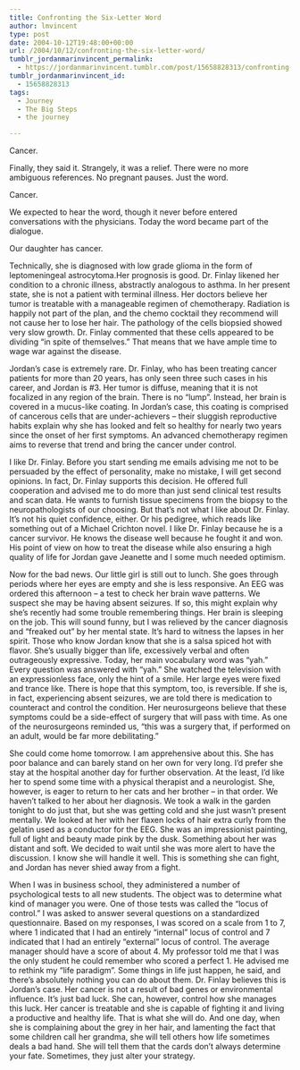 ```yaml
---
title: Confronting the Six-Letter Word
author: lmvincent
type: post
date: 2004-10-12T19:48:00+00:00
url: /2004/10/12/confronting-the-six-letter-word/
tumblr_jordanmarinvincent_permalink:
  - https://jordanmarinvincent.tumblr.com/post/15658828313/confronting-the-six-letter-word
tumblr_jordanmarinvincent_id:
  - 15658828313
tags:
  - Journey
  - The Big Steps
  - the journey

---
```

Cancer.

Finally, they said it. Strangely, it was a relief. There were no more ambiguous references. No pregnant pauses. Just the word.

Cancer.

We expected to hear the word, though it never before entered conversations with the physicians. Today the word became part of the dialogue.

Our daughter has cancer.

Technically, she is diagnosed with low grade glioma in the form of leptomeningeal astrocytoma.Her prognosis is good. Dr. Finlay likened her condition to a chronic illness, abstractly analogous to asthma. In her present state, she is not a patient with terminal illness. Her doctors believe her tumor is treatable with a manageable regimen of chemotherapy. Radiation is happily not part of the plan, and the chemo cocktail they recommend will not cause her to lose her hair. The pathology of the cells biopsied showed very slow growth. Dr. Finlay commented that these cells appeared to be dividing &ldquo;in spite of themselves.&rdquo; That means that we have ample time to wage war against the disease.<a name="more"></a>

Jordan&rsquo;s case is extremely rare. Dr. Finlay, who has been treating cancer patients for more than 20 years, has only seen three such cases in his career, and Jordan is #3. Her tumor is diffuse, meaning that it is not focalized in any region of the brain. There is no &ldquo;lump&rdquo;. Instead, her brain is covered in a mucus-like coating. In Jordan&rsquo;s case, this coating is comprised of cancerous cells that are under-achievers &ndash; their sluggish reproductive habits explain why she has looked and felt so healthy for nearly two years since the onset of her first symptoms. An advanced chemotherapy regimen aims to reverse that trend and bring the cancer under control.

I like Dr. Finlay. Before you start sending me emails advising me not to be persuaded by the effect of personality, make no mistake, I will get second opinions. In fact, Dr. Finlay supports this decision. He offered full cooperation and advised me to do more than just send clinical test results and scan data. He wants to furnish tissue specimens from the biopsy to the neuropathologists of our choosing. But that&rsquo;s not what I like about Dr. Finlay. It&rsquo;s not his quiet confidence, either. Or his pedigree, which reads like something out of a Michael Crichton novel. I like Dr. Finlay because he is a cancer survivor. He knows the disease well because he fought it and won. His point of view on how to treat the disease while also ensuring a high quality of life for Jordan gave Jeanette and I some much needed optimism.

Now for the bad news. Our little girl is still out to lunch. She goes through periods where her eyes are empty and she is less responsive. An EEG was ordered this afternoon &#8211; a test to check her brain wave patterns. We suspect she may be having absent seizures. If so, this might explain why she&rsquo;s recently had some trouble remembering things. Her brain is sleeping on the job. This will sound funny, but I was relieved by the cancer diagnosis and &ldquo;freaked out&rdquo; by her mental state. It&rsquo;s hard to witness the lapses in her spirit. Those who know Jordan know that she is a salsa spiced hot with flavor. She&rsquo;s usually bigger than life, excessively verbal and often outrageously expressive. Today, her main vocabulary word was &ldquo;yah.&rdquo; Every question was answered with &ldquo;yah.&rdquo; She watched the television with an expressionless face, only the hint of a smile. Her large eyes were fixed and trance like. There is hope that this symptom, too, is reversible. If she is, in fact, experiencing absent seizures, we are told there is medication to counteract and control the condition. Her neurosurgeons believe that these symptoms could be a side-effect of surgery that will pass with time. As one of the neurosurgeons reminded us, &ldquo;this was a surgery that, if performed on an adult, would be far more debilitating.&rdquo;

She could come home tomorrow. I am apprehensive about this. She has poor balance and can barely stand on her own for very long. I&rsquo;d prefer she stay at the hospital another day for further observation. At the least, I&rsquo;d like her to spend some time with a physical therapist and a neurologist. She, however, is eager to return to her cats and her brother &ndash; in that order. We haven&rsquo;t talked to her about her diagnosis. We took a walk in the garden tonight to do just that, but she was getting cold and she just wasn&rsquo;t present mentally. We looked at her with her flaxen locks of hair extra curly from the gelatin used as a conductor for the EEG. She was an impressionist painting, full of light and beauty made pink by the dusk. Something about her was distant and soft. We decided to wait until she was more alert to have the discussion. I know she will handle it well. This is something she can fight, and Jordan has never shied away from a fight.

When I was in business school, they administered a number of psychological tests to all new students. The object was to determine what kind of manager you were. One of those tests was called the &ldquo;locus of control.&rdquo; I was asked to answer several questions on a standardized questionnaire. Based on my responses, I was scored on a scale from 1 to 7, where 1 indicated that I had an entirely &ldquo;internal&rdquo; locus of control and 7 indicated that I had an entirely &ldquo;external&rdquo; locus of control. The average manager should have a score of about 4. My professor told me that I was the only student he could remember who scored a perfect 1. He advised me to rethink my &ldquo;life paradigm&rdquo;. Some things in life just happen, he said, and there&rsquo;s absolutely nothing you can do about them. Dr. Finlay believes this is Jordan&rsquo;s case. Her cancer is not a result of bad genes or environmental influence. It&rsquo;s just bad luck. She can, however, control how she manages this luck. Her cancer is treatable and she is capable of fighting it and living a productive and healthy life. That is what she will do. And one day, when she is complaining about the grey in her hair, and lamenting the fact that some children call her grandma, she will tell others how life sometimes deals a bad hand. She will tell them that the cards don&rsquo;t always determine your fate. Sometimes, they just alter your strategy.

<div class="blogger-post-footer">
  <img loading="lazy" width="1" height="1" src="https://blogger.googleusercontent.com/tracker/9039099668816362935-2390174511655720086?l=jordansjourney2.blogspot.com" alt="" />
</div>
